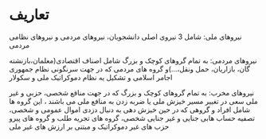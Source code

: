 
# تعاریف

نیروهای ملی: شامل 3 نیروی اصلی دانشجویان، نیروهای مردمی و نیروهای نظامی مردمی 


نیروهای مردمی: به تمام گروهای کوچک و بزرگ شامل اصناف اقتصادی(معلمان،بازنشته گان، بازاریان، حمل ونقل،...)و گروه های مردمی که در جهت سرنگونی نظام جمهوری اجامر اسلامی و تشکیل یه نظام دموکراتیک ملی و سکولار 


نیروهای مخرب: به تمام گروهای کوچک و بزرگ که در جهت منافع شخصی، حزبی و غیر ملی سعی در تغییر مسیر خیزش ملی یا ضربه زدن به منافع ملی می باشند ، این گروه ها شامل افراد و گروهی که در حین خیزش دهی به دنبال دزدی اموال عمومی و شخصی، تصفیه حساب هابی جنایی و غیر جنایی شخصی، گروه های تجریه طلب و گروه های پیرو حزب های غیر دموکراتیک و مبتنی بر ارزش های غیر ملی 
